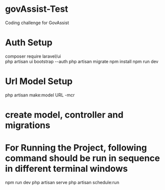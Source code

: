 # govAssist-Test

Coding challenge for GovAssist

# Auth Setup

composer require laravel/ui  
php artisan ui bootstrap --auth
php artisan migrate
npm install
npm run dev

# Url Model Setup

php artisan make:model URL -mcr

# create model, controller and migrations

# For Running the Project, following command should be run in sequence in different terminal windows

npm run dev
php artisan serve
php artisan schedule:run
